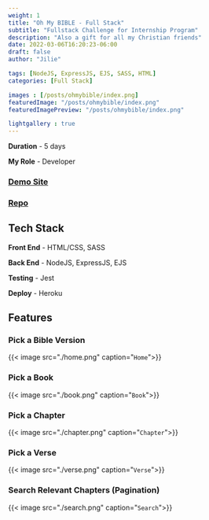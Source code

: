 ```yaml
---
weight: 1
title: "Oh My BIBLE - Full Stack"
subtitle: "Fullstack Challenge for Internship Program"
description: "Also a gift for all my Christian friends"
date: 2022-03-06T16:20:23-06:00
draft: false
author: "Jilie"

tags: [NodeJS, ExpressJS, EJS, SASS, HTML]
categories: [Full Stack]

images : [/posts/ohmybible/index.png]
featuredImage: "/posts/ohmybible/index.png"
featuredImagePreview: "/posts/ohmybible/index.png"

lightgallery : true
---
```



<!--more-->

**Duration** - 5 days

**My Role** - Developer

### [Demo Site](https://ohmybible.herokuapp.com/)
### [Repo](https://github.com/zengjilie/oh-my-bible)

## Tech Stack

**Front End** - HTML/CSS, SASS

**Back End** - NodeJS, ExpressJS, EJS

**Testing** - Jest

**Deploy** - Heroku 

## Features

### Pick a Bible Version
{{< image src="./home.png" caption="`Home`">}}

### Pick a Book
{{< image src="./book.png" caption="`Book`">}}

### Pick a Chapter
{{< image src="./chapter.png" caption="`Chapter`">}}

### Pick a Verse
{{< image src="./verse.png" caption="`Verse`">}}

### Search Relevant Chapters (Pagination)
{{< image src="./search.png" caption="`Search`">}}